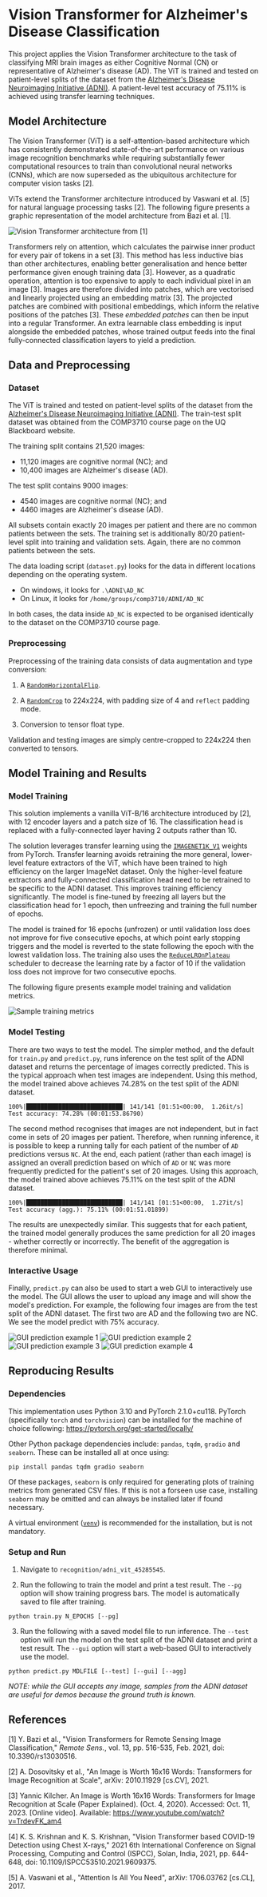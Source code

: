 # Vision Transformer for Alzheimer's Disease Classification

This project applies the Vision Transformer architecture to the task of classifying MRI brain images as either Cognitive Normal (CN) or representative of Alzheimer's disease (AD). The ViT is trained and tested on patient-level splits of the dataset from the [Alzheimer's Disease Neuroimaging Initiative (ADNI)](http://adni.loni.usc.edu). A patient-level test accuracy of 75.11% is achieved using transfer learning techniques.

## Model Architecture

The Vision Transformer (ViT) is a self-attention-based architecture which has consistently demonstrated state-of-the-art performance on various image recognition benchmarks while requiring substantially fewer computational resources to train than convolutional neural networks (CNNs), which are now superseded as the ubiquitous architecture for computer vision tasks [2].

ViTs extend the Transformer architecture introduced by Vaswani et al. [5] for natural language processing tasks [2]. The following figure presents a graphic representation of the model architecture from Bazi et al. [1].

![Vision Transformer architecture from [1]](static/vit_model_architecture.png)

Transformers rely on attention, which calculates the pairwise inner product for every pair of tokens in a set [3]. This method has less inductive bias than other architectures, enabling better generalisation and hence better performance given enough training data [3]. However, as a quadratic operation, attention is too expensive to apply to each individual pixel in an image [3]. Images are therefore divided into patches, which are vectorised and linearly projected using an embedding matrix [3]. The projected patches are combined with positional embeddings, which inform the relative positions of the patches [3]. These _embedded patches_ can then be input into a regular Transformer. An extra learnable class embedding is input alongside the embedded patches, whose trained output feeds into the final fully-connected classification layers to yield a prediction.

## Data and Preprocessing

### Dataset

The ViT is trained and tested on patient-level splits of the dataset from the [Alzheimer's Disease Neuroimaging Initiative (ADNI)](http://adni.loni.usc.edu). The train-test split dataset was obtained from the COMP3710 course page on the UQ Blackboard website.

The training split contains 21,520 images:
- 11,120 images are cognitive normal (NC); and
- 10,400 images are Alzheimer's disease (AD).

The test split contains 9000 images:
- 4540 images are cognitive normal (NC); and
- 4460 images are Alzheimer's disease (AD).

All subsets contain exactly 20 images per patient and there are no common patients between the sets. The training set is additionally 80/20 patient-level split into training and validation sets. Again, there are no common patients between the sets.

The data loading script (`dataset.py`) looks for the data in different locations depending on the operating system.
- On windows, it looks for `.\ADNI\AD_NC`
- On Linux, it looks for `/home/groups/comp3710/ADNI/AD_NC`

In both cases, the data inside `AD_NC` is expected to be organised identically to the dataset on the COMP3710 course page.

### Preprocessing

Preprocessing of the training data consists of data augmentation and type conversion:

1. A [`RandomHorizontalFlip`](https://pytorch.org/vision/0.15/generated/torchvision.transforms.RandomHorizontalFlip.html).

2. A [`RandomCrop`](https://pytorch.org/vision/main/generated/torchvision.transforms.RandomCrop.html) to 224x224, with padding size of 4 and `reflect` padding mode.

3. Conversion to tensor float type.

Validation and testing images are simply centre-cropped to 224x224 then converted to tensors.

## Model Training and Results

### Model Training

This solution implements a vanilla ViT-B/16 architecture introduced by [2], with 12 encoder layers and a patch size of 16. The classification head is replaced with a fully-connected layer having 2 outputs rather than 10.

The solution leverages transfer learning using the [`IMAGENET1K_V1`](https://pytorch.org/vision/main/models/generated/torchvision.models.vit_b_16.html) weights from PyTorch. Transfer learning avoids retraining the more general, lower-level feature extractors of the ViT, which have been trained to high efficiency on the larger ImageNet dataset. Only the higher-level feature extractors and fully-connected classification head need to be retrained to be specific to the ADNI dataset. This improves training efficiency significantly. The model is fine-tuned by freezing all layers but the classification head for 1 epoch, then unfreezing and training the full number of epochs.

The model is trained for 16 epochs (unfrozen) or until validation loss does not improve for five consecutive epochs, at which point early stopping triggers and the model is reverted to the state following the epoch with the lowest validation loss. The training also uses the [`ReduceLROnPlateau`](https://pytorch.org/docs/stable/generated/torch.optim.lr_scheduler.ReduceLROnPlateau.html) scheduler to decrease the learning rate by a factor of 10 if the validation loss does not improve for two consecutive epochs.

The following figure presents example model training and validation metrics.

![Sample training metrics](static/adni-vit-metrics-1697592651.png)

### Model Testing

There are two ways to test the model. The simpler method, and the default for `train.py` and `predict.py`, runs inference on the test split of the ADNI dataset and returns the percentage of images correctly predicted. This is the typical approach when test images are independent. Using this method, the model trained above achieves 74.28% on the test split of the ADNI dataset.

```
100%|███████████████████████████| 141/141 [01:51<00:00,  1.26it/s]
Test accuracy: 74.28% (00:01:53.86790)
```

The second method recognises that images are not independent, but in fact come in sets of 20 images per patient. Therefore, when running inference, it is possible to keep a running tally for each patient of the number of `AD` predictions versus `NC`. At the end, each patient (rather than each image) is assigned an overall prediction based on which of `AD` or `NC` was more frequently predicted for the patient's set of 20 images. Using this approach, the model trained above achieves 75.11% on the test split of the ADNI dataset.

```
100%|███████████████████████████| 141/141 [01:51<00:00,  1.27it/s]
Test accuracy (agg.): 75.11% (00:01:51.01899)
```

The results are unexpectedly similar. This suggests that for each patient, the trained model generally produces the same prediction for all 20 images - whether correctly or incorrectly. The benefit of the aggregation is therefore minimal.

### Interactive Usage

Finally, `predict.py` can also be used to start a web GUI to interactively use the model. The GUI allows the user to upload any image and will show the model's prediction. For example, the following four images are from the test split of the ADNI dataset. The first two are AD and the following two are NC. We see the model predict with 75% accuracy.

![GUI prediction example 1](static/gui-prediction-ex1.png)
![GUI prediction example 2](static/gui-prediction-ex2.png)
![GUI prediction example 3](static/gui-prediction-ex3.png)
![GUI prediction example 4](static/gui-prediction-ex4.png)

## Reproducing Results

### Dependencies

This implementation uses Python 3.10 and PyTorch 2.1.0+cu118. PyTorch (specifically `torch` and `torchvision`) can be installed for the machine of choice following: https://pytorch.org/get-started/locally/

Other Python package dependencies include: `pandas`, `tqdm`, `gradio` and `seaborn`. These can be installed all at once using:
```
pip install pandas tqdm gradio seaborn
```
Of these packages, `seaborn` is only required for generating plots of training metrics from generated CSV files. If this is not a forseen use case, installing `seaborn` may be omitted and can always be installed later if found necessary.

A virtual environment ([`venv`](https://docs.python.org/3/library/venv.html)) is recommended for the installation, but is not mandatory.

### Setup and Run

1. Navigate to `recognition/adni_vit_45285545`.

2. Run the following to train the model and print a test result. The `--pg` option will show training progress bars. The model is automatically saved to file after training.
```
python train.py N_EPOCHS [--pg]
```

3. Run the following with a saved model file to run inference. The `--test` option will run the model on the test split of the ADNI dataset and print a test result. The `--gui` option will start a web-based GUI to interactively use the model.
```
python predict.py MDLFILE [--test] [--gui] [--agg]
```

_NOTE: while the GUI accepts any image, samples from the ADNI dataset are useful for demos because the ground truth is known._

## References

[1] Y. Bazi et al., "Vision Transformers for Remote Sensing Image Classification," _Remote Sens._, vol. 13, pp. 516-535, Feb. 2021, doi: 10.3390/rs13030516.

[2] A. Dosovitsky et al., "An Image is Worth 16x16 Words: Transformers for Image Recognition at Scale", arXiv: 2010.11929 [cs.CV], 2021.

[3] Yannic Kilcher. An Image is Worth 16x16 Words: Transformers for Image Recognition at Scale (Paper Explained). (Oct. 4, 2020). Accessed: Oct. 11, 2023. [Online video]. Available: https://www.youtube.com/watch?v=TrdevFK_am4

[4] K. S. Krishnan and K. S. Krishnan, "Vision Transformer based COVID-19 Detection using Chest X-rays," 2021 6th International Conference on Signal Processing, Computing and Control (ISPCC), Solan, India, 2021, pp. 644-648, doi: 10.1109/ISPCC53510.2021.9609375.

[5] A. Vaswani et al., "Attention Is All You Need", arXiv: 1706.03762 [cs.CL], 2017.
